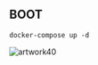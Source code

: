 ## BOOT

```
docker-compose up -d
```

![artwork40](https://github.com/VitorCarvalho67/Boot/assets/102667323/dd1fc8b6-12ac-4b2a-8e20-52145bfac526)

